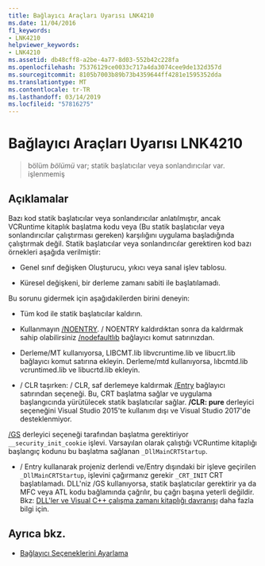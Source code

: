 ```yaml
---
title: Bağlayıcı Araçları Uyarısı LNK4210
ms.date: 11/04/2016
f1_keywords:
- LNK4210
helpviewer_keywords:
- LNK4210
ms.assetid: db48cff8-a2be-4a77-8d03-552b42c228fa
ms.openlocfilehash: 75376129ce0033c717a4da3074cee9de132d357d
ms.sourcegitcommit: 8105b7003b89b73b4359644ff4281e1595352dda
ms.translationtype: MT
ms.contentlocale: tr-TR
ms.lasthandoff: 03/14/2019
ms.locfileid: "57816275"
---
```

# <a name="linker-tools-warning-lnk4210"></a>Bağlayıcı Araçları Uyarısı LNK4210

> bölüm *bölümü* var; statik başlatıcılar veya sonlandırıcılar var. işlenmemiş

## <a name="remarks"></a>Açıklamalar

Bazı kod statik başlatıcılar veya sonlandırıcılar anlatılmıştır, ancak VCRuntime kitaplık başlatma kodu veya (Bu statik başlatıcılar veya sonlandırıcılar çalıştırması gereken) karşılığını uygulama başladığında çalıştırmak değil. Statik başlatıcılar veya sonlandırıcılar gerektiren kod bazı örnekleri aşağıda verilmiştir:

- Genel sınıf değişken Oluşturucu, yıkıcı veya sanal işlev tablosu.

- Küresel değişkeni, bir derleme zamanı sabiti ile başlatılamadı.

Bu sorunu gidermek için aşağıdakilerden birini deneyin:

- Tüm kod ile statik başlatıcılar kaldırın.

- Kullanmayın [/NOENTRY](../../build/reference/noentry-no-entry-point.md). / NOENTRY kaldırdıktan sonra da kaldırmak sahip olabilirsiniz [/nodefaultlıb](../../build/reference/nodefaultlib-ignore-libraries.md) bağlayıcı komut satırınızdan.

- Derleme/MT kullanıyorsa, LIBCMT.lib libvcruntime.lib ve libucrt.lib bağlayıcı komut satırına ekleyin. Derleme/mtd kullanıyorsa, lıbcmtd.lib vcruntimed.lib ve libucrtd.lib ekleyin.

- / CLR taşırken: / CLR, saf derlemeye kaldırmak [/Entry](../../build/reference/entry-entry-point-symbol.md) bağlayıcı satırından seçeneği. Bu, CRT başlatma sağlar ve uygulama başlangıcında yürütülecek statik başlatıcılar sağlar. **/CLR: pure** derleyici seçeneğini Visual Studio 2015'te kullanım dışı ve Visual Studio 2017'de desteklenmiyor.

[/GS](../../build/reference/gs-buffer-security-check.md) derleyici seçeneği tarafından başlatma gerektiriyor `__security_init_cookie` işlevi. Varsayılan olarak çalıştığı VCRuntime kitaplığı başlangıç kodunu bu başlatma sağlanan `_DllMainCRTStartup`.

- / Entry kullanarak projeniz derlendi ve/Entry dışındaki bir işleve geçirilen `_DllMainCRTStartup`, işlevini çağırmanız gerekir `_CRT_INIT` CRT başlatılamadı. DLL'niz /GS kullanıyorsa, statik başlatıcılar gerektirir ya da MFC veya ATL kodu bağlamında çağrılır, bu çağrı başına yeterli değildir. Bkz: [DLL'ler ve Visual C++ çalışma zamanı kitaplığı davranışı](../../build/run-time-library-behavior.md) daha fazla bilgi için.

## <a name="see-also"></a>Ayrıca bkz.

- [Bağlayıcı Seçeneklerini Ayarlama](../../build/reference/linking.md)
